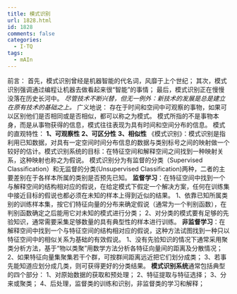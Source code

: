 ```yaml
---
title: 模式识别
url: 1828.html
id: 1828
comments: false
categories:
  - I·TQ
tags:
  - mAIn
---
```


前言： 首先，模式识别曾经是机器智能的代名词，风靡于上个世纪； 其次，模式识别强调通过编程让机器去做看起来很“智能”的事情； 最后，模式识别正在慢慢没落在历史长河中。 _尽管技术不断兴替，但无一例外：新技术的发展是总是建立在原有技术的基础之上。_ 广义地说： 存在于时间和空间中可观察的事物，如果可以区别他们是否相同或是否相似，都可以称之为模式。 模式所指的不是事物本身，而是从事物获得的信息，模式往往表现为具有时间和空间分布的信息。 模式的直观特性： **1、可观察性** **2、可区分性** **3、相似性** 《模式识别》：模式识别是指利用已知数据，对具有一定空间时间分布信息的数据与类别标号之间的映射做一个较好的估计。模式识别系统的目标：在特征空间和解释空间之间找到一种映射关系，这种映射也称之为假说。 模式识别分为有监督的分类（Supervised Classification）和无监督的分类(Unsupervised Classification)两种，二者的主要差别在于各样本所属的类别是否预先已知。 **监督学习**：在特征空间中找到一个与解释空间的结构相对应的假说，在给定模式下假定一个解决方案，任何在训练集中接近目标的假说也都必须在未知的样本上得到近似的结果。 1、依靠已知所属类别的训练样本集，按它们特征向量的分布来确定假说（通常为一个判别函数），在判别函数确定之后能用它对未知的模式进行分类； 2、对分类的模式要有足够的先验知识，通常需要采集足够数量的具有典型性的样本进行训练。 **非监督学习**：在解释空间中找到一个与特征空间的结构相对应的假说，这种方法试图找到一种只以特征空间中的相似关系为基础的有效假说。 1、没有先验知识的情况下通常采用聚类分析方法，基于“物以类聚”用数学方法分析各特征向量间的距离及分散情况； 2、如果特征向量集聚集若干个群，可按群间距离远近把它们划分成类； 3、若事先能知道应划分成几类，则可获得更好的分类结果。 **模式识别系统**通常包括典型的四个部分： 1、对原始数据的获取和预处理； 2、特征提取与特征选择； 3、分来或聚类； 4、后处理，监督类的训练和识别，非监督类的学习和解释；